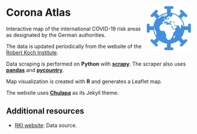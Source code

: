 # Corona Atlas <img src="assets/img/corona-atlas-icon.png" align="right" width="120"/>

Interactive map of the international COVID-19 risk areas as designated by the German authorities.

The data is updated periodically from the website of the [Robert Koch Institute][rki].

Data scraping is performed on **Python** with
[**scrapy**](https://scrapy.org/).
The scraper also uses
[**pandas**](https://pandas.pydata.org/) and
[**pycountry**](https://pypi.org/project/pycountry/).

Map visualization is created with **R** and generates a Leaflet map.
 
The website uses [**Chulapa**](https://dieghernan.github.io/chulapa/)
as its Jekyll theme.

## Additional resources

-   [RKI website][rki]: Data source.


[rki]: https://www.rki.de/DE/Content/InfAZ/N/Neuartiges_Coronavirus/Risikogebiete_neu.html
